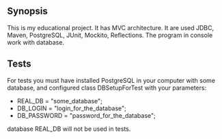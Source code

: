 ## Synopsis
This is my educational project. It has MVC architecture. It are used JDBC, Maven, PostgreSQL, JUnit, Mockito,
Reflections. The program in console work with database.

## Tests
For tests you must have installed PostgreSQL in your computer with some database,
and configured class DBSetupForTest with your parameters:
- REAL_DB = "some_database";
- DB_LOGIN = "login_for_the_database";
- DB_PASSWORD = "password_for_the_database";

database REAL_DB will not be used in tests.